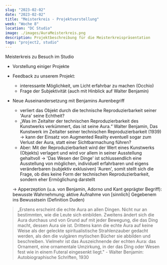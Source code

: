 ```yaml
---
slug: "2023-02-02"
date: "2023-02-02"
title: "Meisterkreis - Projektvorstellung"
week: "Woche 8"
location: "DC Studio"
image: ./images/AuraMeisterkreis.png
description: Projektbeschreibung für die Meisterkreispräsentation
tags: "project2, studio"
---
```

Meisterkreis zu Besuch im Studio
- Vorstellung einiger Projekte
- Feedback zu unserem Projekt:  
  - interessante Möglichkeit, um Licht erfahrbar zu machen (Occhio)
  - Frage der Subjektivität (auch mit Hinblick auf Walter Benjamin)
- Neue Auseinandersetzung mit Benjamins Aurenbegriff
  - verliert das Objekt durch die technische Reproduzierbarkeit seiner 'Aura' seine Echtheit?
  - „Was im Zeitalter der technischen Reproduzierbarkeit des Kunstwerks verkümmert, das ist seine Aura.“ Walter Benjamin, Das Kunstwerk im Zeitalter seiner technischen Reproduzierbarkeit (1939) → kann der Einsatz von Augmented Reality eventuell sogar zum Verlust der Aura, statt einer Sichtbarmachung führen?
  - Aber: Mit der Reproduzierbarkeit wird der Wert eines Kunstwerks (Objekts) verlagert und wird vor allem in seiner Ausstellung gehaltvoll
   → 'Das Wesen der Dinge' ist schlussendlich eine Ausstellung von möglichen, individuell erfahrbaren und eigens veränderbaren (subjektiv exklusiven) 'Auren', somit stellt sich die Frage, ob dies keine Form der technischen Reproduzierbarkeit, sondern eher Ermöglichung darstellt

   → Apperzeption (u.a. von Benjamin, Adorno und Kant geprägter Begriff): bewusste Wahrnehmung; aktive Aufnahme von [sinnlich] Gegebenem ins Bewusstsein (Definition Duden)



> „Erstens erscheint die echte Aura an allen Dingen. Nicht nur an bestimmten, wie die Leute sich einbilden. 
> Zweitens ändert sich die Aura durchaus und von Grund auf mit jeder Bewegung, die das Ding macht, dessen Aura sie ist. 
> Drittens kann die echte Aura auf keine Weise als der geleckte spiritualistische Strahlenzauber gedacht werden, als den die vulgären mytischen Bücher sie abbilden und beschreiben. 
> Vielmehr ist das Auszeichnende der echten Aura: das Ornament, eine ornamentale Umzirkung, in der das Ding oder Wesen fest wie in einem Futeral eingesenkt liegt." - Walter Benjamin: Autobiographische Schriften, 1930